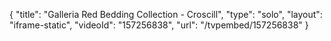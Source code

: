 {
    "title": "Galleria Red Bedding Collection - Croscill",
    "type": "solo",
    "layout": "iframe-static",
    "videoId": "157256838",
    "url": "\/tvpembed\/157256838"
}
